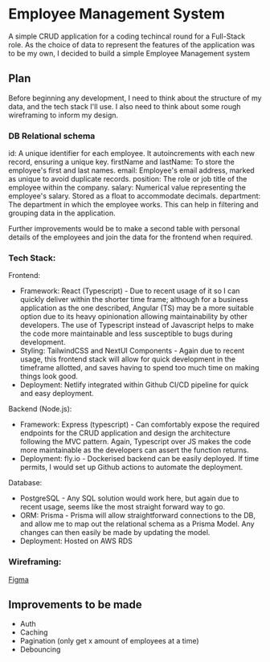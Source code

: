 # Employee Management System

A simple CRUD application for a coding techincal round for a Full-Stack role. As the choice of data to represent the features of the application was to be my own, I decided to build a simple Employee Management system

## Plan

Before beginning any development, I need to think about the structure of my data, and the tech stack I'll use.
I also need to think about some rough wireframing to inform my design.

### DB Relational schema

id: A unique identifier for each employee. It autoincrements with each new record, ensuring a unique key.
firstName and lastName: To store the employee's first and last names.
email: Employee's email address, marked as unique to avoid duplicate records.
position: The role or job title of the employee within the company.
salary: Numerical value representing the employee's salary. Stored as a float to accommodate decimals.
department: The department in which the employee works. This can help in filtering and grouping data in the application.

Further improvements would be to make a second table with personal details of the employees and join the data for the frontend when required.

### Tech Stack:

Frontend:

- Framework: React (Typescript) - Due to recent usage of it so I can quickly deliver within the shorter time frame; although for a business application as the one described, Angular (TS) may be a more suitable option due to its heavy opinionation allowing maintainability by other developers. The use of Typescript instead of Javascript helps to make the code more maintainable and less susceptible to bugs during development.
- Styling: TailwindCSS and NextUI Components - Again due to recent usage, this frontend stack will allow for quick development in the timeframe allotted, and saves having to spend too much time on making things look good.
- Deployment: Netlify integrated within Github CI/CD pipeline for quick and easy deployment.

Backend (Node.js):

- Framework: Express (typescript) - Can comfortably expose the required endpoints for the CRUD application and design the architecture following the MVC pattern. Again, Typescript over JS makes the code more maintainable as the developers can assert the function returns.
- Deployment: fly.io - Dockerised backend can be easily deployed. If time permits, I would set up Github actions to automate the deployment.

Database:

- PostgreSQL - Any SQL solution would work here, but again due to recent usage, seems like the most straight forward way to go.
- ORM: Prisma - Prisma will allow straightforward connections to the DB, and allow me to map out the relational schema as a Prisma Model. Any changes can then easily be made by updating the model.
- Deployment: Hosted on AWS RDS

### Wireframing:

[Figma](https://www.figma.com/file/9jeUvaeGUEwgH5fZy0Qq3V/SCSK-CRUD-Application?type=design&node-id=0%3A1&mode=design&t=1AFQrYLqTFpD19UP-1)

## Improvements to be made

- Auth
- Caching
- Pagination (only get x amount of employees at a time)
- Debouncing
